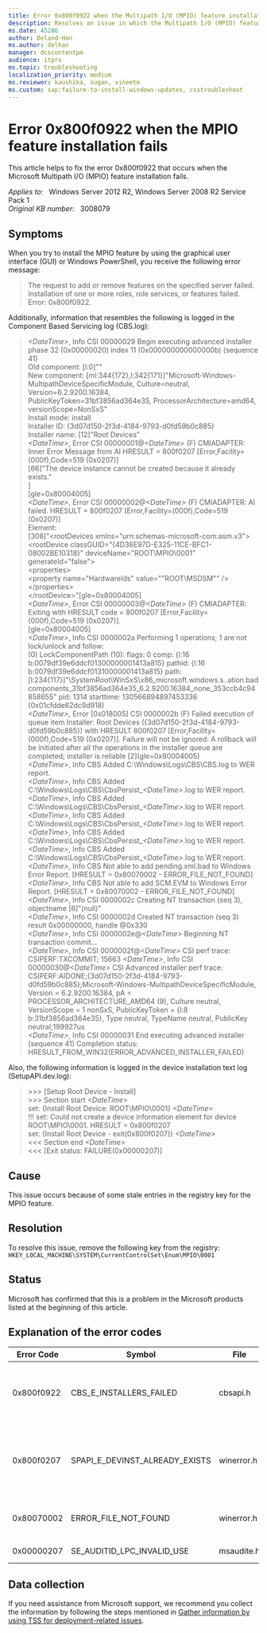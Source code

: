 ```yaml
---
title: Error 0x800f0922 when the Multipath I/O (MPIO) feature installation fails
description: Resolves an issue in which the Multipath I/O (MPIO) feature installation fails.
ms.date: 45286
author: Deland-Han
ms.author: delhan
manager: dcscontentpm
audience: itpro
ms.topic: troubleshooting
localization_priority: medium
ms.reviewer: kaushika, sugan, vineetm
ms.custom: sap:failure-to-install-windows-updates, csstroubleshoot
---
```

# Error 0x800f0922 when the MPIO feature installation fails

This article helps to fix the error 0x800f0922 that occurs when the Microsoft Multipath I/O (MPIO) feature installation fails.

_Applies to:_ &nbsp; Windows Server 2012 R2, Windows Server 2008 R2 Service Pack 1  
_Original KB number:_ &nbsp; 3008079

## Symptoms

When you try to install the MPIO feature by using the graphical user interface (GUI) or Windows PowerShell, you receive the following error message:
  
> The request to add or remove features on the specified server failed.  
Installation of one or more roles, role services, or features failed. Error: 0x800f0922.

Additionally, information that resembles the following is logged in the Component Based Servicing log (CBS.log):
  
> *\<DateTime>*, Info CSI 00000029 Begin executing advanced installer phase 32 (0x00000020) index 11 (0x000000000000000b) (sequence 41)  
Old component: [l:0]""  
New component: [ml:344{172},l:342{171}]"Microsoft-Windows-MultipathDeviceSpecificModule, Culture=neutral, Version=6.2.9200.16384,  
PublicKeyToken=31bf3856ad364e35, ProcessorArchitecture=amd64, versionScope=NonSxS"  
Install mode: install  
Installer ID: {3d07d150-2f3d-4184-9793-d0fd59b0c885}  
Installer name: [12]"Root Devices"  
*\<DateTime>*, Error CSI 00000001@*\<DateTime>* (F) CMIADAPTER: Inner Error Message from AI HRESULT = 800f0207 [Error,Facility=(000f),Code=519 (0x0207)]  
[66]"The device instance cannot be created because it already exists."  
]  
[gle=0x80004005]  
*\<DateTime>*, Error CSI 00000002@*\<DateTime>* (F) CMIADAPTER: AI failed. HRESULT = 800f0207 [Error,Facility=(000f),Code=519 (0x0207)]  
Element:  
[308]"\<rootDevices xmlns="urn:schemas-microsoft-com:asm.v3">  
\<rootDevice classGUID="{4D36E97D-E325-11CE-BFC1-08002BE10318}" deviceName="ROOT\MPIO\0001" generateId="false">  
\<properties>  
\<property name="HardwareIds" value="&quot;ROOT\MSDSM&quot;" />  
\</properties>  
\</rootDevice></rootDevices>"[gle=0x80004005]  
*\<DateTime>*, Error CSI 00000003@*\<DateTime>* (F) CMIADAPTER: Exiting with HRESULT code = 800f0207 [Error,Facility=(000f),Code=519 (0x0207)].  
[gle=0x80004005]  
*\<DateTime>*, Info CSI 0000002a Performing 1 operations; 1 are not lock/unlock and follow:  
(0) LockComponentPath (10): flags: 0 comp: {l:16 b:0079df39e6ddcf01300000001413a815} pathid: {l:16 b:0079df39e6ddcf01310000001413a815} path:  
[l:234{117}]"\SystemRoot\WinSxS\x86_microsoft.windows.s..ation.badcomponents_31bf3856ad364e35_6.2.9200.16384_none_353ccb4c94858655" pid: 1314  starttime: 130566894897453336 (0x01cfdde62dc9d918)  
*\<DateTime>*, Error [0x018005] CSI 0000002b (F) Failed execution of queue item Installer: Root Devices ({3d07d150-2f3d-4184-9793-d0fd59b0c885}) with HRESULT 800f0207 [Error,Facility=(000f),Code=519 (0x0207)]. Failure will not be ignored: A rollback will be initiated after all the operations in the installer queue are completed; installer is reliable \[2](gle=0x80004005)  
*\<DateTime>*, Info CBS Added C:\Windows\Logs\CBS\CBS.log to WER report.  
*\<DateTime>*, Info CBS Added C:\Windows\Logs\CBS\CbsPersist_*\<DateTime>*.log to WER report.  
*\<DateTime>*, Info CBS Added C:\Windows\Logs\CBS\CbsPersist_*\<DateTime>*.log to WER report.  
*\<DateTime>*, Info CBS Added C:\Windows\Logs\CBS\CbsPersist_*\<DateTime>*.log to WER report.  
*\<DateTime>*, Info CBS Added C:\Windows\Logs\CBS\CbsPersist_*\<DateTime>*.log to WER report.  
*\<DateTime>*, Info CBS Added C:\Windows\Logs\CBS\CbsPersist_*\<DateTime>*.log to WER report.  
*\<DateTime>*, Info CBS Not able to add pending.xml.bad to Windows Error Report. [HRESULT = 0x80070002 - ERROR_FILE_NOT_FOUND]  
*\<DateTime>*, Info CBS Not able to add SCM.EVM to Windows Error Report. [HRESULT = 0x80070002 - ERROR_FILE_NOT_FOUND]  
*\<DateTime>*, Info CSI 0000002c Creating NT transaction (seq 3), objectname [6]"(null)"  
*\<DateTime>*, Info CSI 0000002d Created NT transaction (seq 3) result 0x00000000, handle @0x330  
*\<DateTime>*, Info CSI 0000002e@*\<DateTime>* Beginning NT transaction commit...  
*\<DateTime>*, Info CSI 0000002f@*\<DateTime>* CSI perf trace:  
CSIPERF:TXCOMMIT; 15663
*\<DateTime>*, Info CSI 00000030@*\<DateTime>* CSI Advanced installer perf trace:  
CSIPERF:AIDONE;{3d07d150-2f3d-4184-9793-d0fd59b0c885};Microsoft-Windows-MultipathDeviceSpecificModule, Version = 6.2.9200.16384, pA = PROCESSOR_ARCHITECTURE_AMD64 (9), Culture neutral, VersionScope = 1 nonSxS, PublicKeyToken = {l:8 b:31bf3856ad364e35}, Type neutral, TypeName neutral, PublicKey neutral;199927us  
*\<DateTime>*, Info CSI 00000031 End executing advanced installer (sequence 41)
Completion status: HRESULT_FROM_WIN32(ERROR_ADVANCED_INSTALLER_FAILED)  

Also, the following information is logged in the device installation text log (SetupAPI.dev.log):

>\>>> [Setup Root Device - Install]  
\>>> Section start *\<DateTime>*  
set: {Install Root Device: ROOT\MPIO\0001} *\<DateTime>*  
!!! set: Could not create a device information element for device ROOT\MPIO\0001. HRESULT = 0x800f0207  
set: {Install Root Device - exit(0x800f0207)} *\<DateTime>*  
\<<< Section end *\<DateTime>*  
\<<< [Exit status: FAILURE(0x00000207)]

## Cause

This issue occurs because of some stale entries in the registry key for the MPIO feature.

## Resolution

To resolve this issue, remove the following key from the registry:  
`HKEY_LOCAL_MACHINE\SYSTEM\CurrentControlSet\Enum\MPIO\0001`

## Status

Microsoft has confirmed that this is a problem in the Microsoft products listed at the beginning of this article.

## Explanation of the error codes

|Error Code|Symbol|File|Description|
|---|---|---|---|
|0x800f0922|CBS_E_INSTALLERS_FAILED|cbsapi.h|Processing advanced installers and generic commands failed.|
|0x800f0207|SPAPI_E_DEVINST_ALREADY_EXISTS|winerror.h|The device instance cannot be created because it already exists.|
|0x80070002|ERROR_FILE_NOT_FOUND|winerror.h|The system cannot find the file specified.|
|0x00000207|SE_AUDITID_LPC_INVALID_USE|msaudite.h|Invalid use of LPC port.|

## Data collection

If you need assistance from Microsoft support, we recommend you collect the information by following the steps mentioned in [Gather information by using TSS for deployment-related issues](../../windows-client/windows-troubleshooters/gather-information-using-tss-deployment.md).
